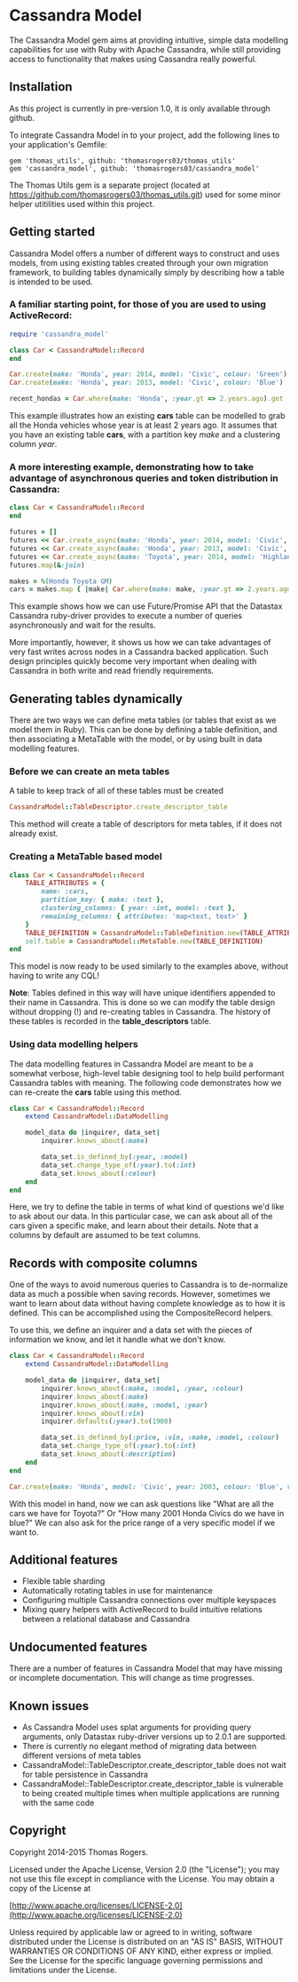# Cassandra Model

The Cassandra Model gem aims at providing intuitive, simple data modelling capabilities for use with Ruby with Apache Cassandra, while still providing access to functionality that makes using Cassandra really powerful.

## Installation

As this project is currently in pre-version 1.0, it is only available through github. 

To integrate Cassandra Model in to your project, add the following lines to your application's Gemfile:

    gem 'thomas_utils', github: 'thomasrogers03/thomas_utils'
    gem 'cassandra_model', github: 'thomasrogers03/cassandra_model'

The Thomas Utils gem is a separate project (located at https://github.com/thomasrogers03/thomas_utils.git) used for some minor helper utitilities used within this project.

## Getting started

Cassandra Model offers a number of different ways to construct and uses models, from using existing tables created through your own migration framework, to building tables dynamically simply by describing how a table is intended to be used.

### A familiar starting point, for those of you are used to using ActiveRecord:

```ruby
require 'cassandra_model'

class Car < CassandraModel::Record
end

Car.create(make: 'Honda', year: 2014, model: 'Civic', colour: 'Green')
Car.create(make: 'Honda', year: 2013, model: 'Civic', colour: 'Blue')

recent_hondas = Car.where(make: 'Honda', :year.gt => 2.years.ago).get
```

This example illustrates how an existing **cars** table can be modelled to grab all the Honda vehicles whose year is at least 2 years ago. It assumes that you have an existing table **cars**, with a partition key *make* and a clustering column *year*.

### A more interesting example, demonstrating how to take advantage of asynchronous queries and token distribution in Cassandra:

```ruby
class Car < CassandraModel::Record
end

futures = []
futures << Car.create_async(make: 'Honda', year: 2014, model: 'Civic', colour: 'Green')
futures << Car.create_async(make: 'Honda', year: 2013, model: 'Civic', colour: 'Blue')
futures << Car.create_async(make: 'Toyota', year: 2014, model: 'Highlander', colour: 'Blue')
futures.map(&:join)

makes = %(Honda Toyota GM)
cars = makes.map { |make| Car.where(make: make, :year.gt => 2.years.ago).async }.map(&:get).flatten
```

This example shows how we can use Future/Promise API that the Datastax Cassandra ruby-driver provides to execute a number of queries asynchronously and wait for the results. 

More importantly, however, it shows us how we can take advantages of very fast writes across nodes in a Cassandra backed application. Such design principles quickly become very important when dealing with Cassandra in both write and read friendly requirements.

## Generating tables dynamically

There are two ways we can define meta tables (or tables that exist as we model them in Ruby). This can be done by defining a table definition, and then associating a MetaTable with the model, or by using built in data modelling features.

### Before we can create an meta tables

A table to keep track of all of these tables must be created 

```ruby
CassandraModel::TableDescriptor.create_descriptor_table
```

This method will create a table of descriptors for meta tables, if it does not already exist.

### Creating a MetaTable based model

```ruby
class Car < CassandraModel::Record
    TABLE_ATTRIBUTES = {
        name: :cars,
        partition_key: { make: :text },
        clustering_columns: { year: :int, model: :text },
        remaining_columns: { attributes: 'map<text, text>' }
    }
    TABLE_DEFINITION = CassandraModel::TableDefinition.new(TABLE_ATTRIBUTES)
    self.table = CassandraModel::MetaTable.new(TABLE_DEFINITION)
end
```

This model is now ready to be used similarly to the examples above, without having to write any CQL!

__Note__: Tables defined in this way will have unique identifiers appended to their name in Cassandra. This is done so we can modify the table design without dropping (!) and re-creating tables in Cassandra. The history of these tables is recorded in the **table_descriptors** table.

### Using data modelling helpers

The data modelling features in Cassandra Model are meant to be a somewhat verbose, high-level table designing tool to help build performant Cassandra tables with meaning. The following code demonstrates how we can re-create the **cars** table using this method.

```ruby
class Car < CassandraModel::Record
    extend CassandraModel::DataModelling

    model_data do |inquirer, data_set|
        inquirer.knows_about(:make)

        data_set.is_defined_by(:year, :model)
        data_set.change_type_of(:year).to(:int)
        data_set.knows_about(:colour)
    end
end
```

Here, we try to define the table in terms of what kind of questions we'd like to ask about our data. In this particular case, we can ask about all of the cars given a specific make, and learn about their details. Note that a columns by default are assumed to be text columns.

## Records with composite columns

One of the ways to avoid numerous queries to Cassandra is to de-normalize data as much a possible when saving records. However, sometimes we want to learn about data without having complete knowledge as to how it is defined. This can be accomplished using the CompositeRecord helpers. 

To use this, we define an inquirer and a data set with the pieces of information we know, and let it handle what we don't know.

```ruby
class Car < CassandraModel::Record
    extend CassandraModel::DataModelling

    model_data do |inquirer, data_set|
        inquirer.knows_about(:make, :model, :year, :colour)
        inquirer.knows_about(:make)
        inquirer.knows_about(:make, :model, :year)
        inquirer.knows_about(:vin)
        inquirer.defaults(:year).to(1900)

        data_set.is_defined_by(:price, :vin, :make, :model, :colour)
        data_set.change_type_of(:year).to(:int)
        data_set.knows_about(:description)
    end
end

Car.create(make: 'Honda', model: 'Civic', year: 2003, colour: 'Blue', vin: '123456789', description: 'A very reliable car')
```

With this model in hand, now we can ask questions like "What are all the cars we have for Toyota?" Or "How many 2001 Honda Civics do we have in blue?" We can also ask for the price range of a very specific model if we want to.

## Additional features

* Flexible table sharding
* Automatically rotating tables in use for maintenance
* Configuring multiple Cassandra connections over multiple keyspaces
* Mixing query helpers with ActiveRecord to build intuitive relations between a relational database and Cassandra

## Undocumented features

There are a number of features in Cassandra Model that may have missing or incomplete documentation. This will change as time progresses.

## Known issues

* As Cassandra Model uses splat arguments for providing query arguments, only Datastax ruby-driver versions up to 2.0.1 are supported.
* There is currently no elegant method of migrating data between different versions of meta tables
* CassandraModel::TableDescriptor.create_descriptor_table does not wait for table persistence in Cassandra
* CassandraModel::TableDescriptor.create_descriptor_table is vulnerable to being created multiple times when multiple applications are running with the same code


## Copyright

Copyright 2014-2015 Thomas Rogers.

Licensed under the Apache License, Version 2.0 (the "License"); you may not use this file except in compliance with the License. You may obtain a copy of the License at

[http://www.apache.org/licenses/LICENSE-2.0](http://www.apache.org/licenses/LICENSE-2.0)

Unless required by applicable law or agreed to in writing, software distributed under the License is distributed on an "AS IS" BASIS, WITHOUT WARRANTIES OR CONDITIONS OF ANY KIND, either express or implied. See the License for the specific language governing permissions and limitations under the License.






